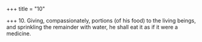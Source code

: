 +++
title = "10"

+++
10. Giving, compassionately, portions (of his food) to the living beings, and sprinkling the remainder with water, he shall eat it as if it were a medicine.
